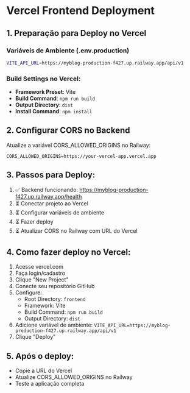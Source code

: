 # Vercel Frontend Deployment

## 1. Preparação para Deploy no Vercel

### Variáveis de Ambiente (.env.production)
```bash
VITE_API_URL=https://myblog-production-f427.up.railway.app/api/v1
```

### Build Settings no Vercel:
- **Framework Preset**: Vite
- **Build Command**: `npm run build`
- **Output Directory**: `dist`
- **Install Command**: `npm install`

## 2. Configurar CORS no Backend

Atualize a variável CORS_ALLOWED_ORIGINS no Railway:
```
CORS_ALLOWED_ORIGINS=https://your-vercel-app.vercel.app
```

## 3. Passos para Deploy:

1. ✅ Backend funcionando: https://myblog-production-f427.up.railway.app/health
2. ⏳ Conectar projeto ao Vercel
3. ⏳ Configurar variáveis de ambiente
4. ⏳ Fazer deploy
5. ⏳ Atualizar CORS no Railway com URL do Vercel

## 4. Como fazer deploy no Vercel:

1. Acesse vercel.com
2. Faça login/cadastro
3. Clique "New Project"
4. Conecte seu repositório GitHub
5. Configure:
   - Root Directory: `frontend`
   - Framework: Vite
   - Build Command: `npm run build`
   - Output Directory: `dist`
6. Adicione variável de ambiente: `VITE_API_URL=https://myblog-production-f427.up.railway.app/api/v1`
7. Clique "Deploy"

## 5. Após o deploy:
- Copie a URL do Vercel
- Atualize CORS_ALLOWED_ORIGINS no Railway
- Teste a aplicação completa
